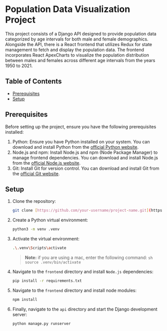 # Population Data Visualization Project

This project consists of a Django API designed to provide population data categorized by age intervals for both male and female demographics. Alongside the API, there is a React frontend that utilizes Redux for state management to fetch and display the population data. The frontend incorporates React ApexCharts to visualize the population distribution between males and females across different age intervals from the years 1950 to 2021.

## Table of Contents

- [Prerequisites](#prerequisites)
- [Setup](#setup)


## Prerequisites
Before setting up the project, ensure you have the following prerequisites installed:
1. Python: Ensure you have Python installed on your system. You can download and install Python from the [official Python website](https://www.python.org/downloads/).
2. Node.js and npm: Install Node.js and npm (Node Package Manager) to manage frontend dependencies. You can download and install Node.js from the [official Node.js website](https://nodejs.org/en).
3. Git: Install Git for version control. You can download and install Git from the [official Git website](https://git-scm.com/).

## Setup

1. Clone the repository:

   ```sh
   git clone [https://github.com/your-username/project-name.git](https://github.com/mohsinrashid64/AAK-Tele-Science-Test.git)
	```
	
2. Create a Python virtual environment:
	```sh
	python3 -m venv .venv
	```

3. Activate the virtual environment:
	```sh
	.\.venv\Scripts\activate
	```
	> **Note:** if you are using a mac, enter the following command:
		```sh
		source .venv/bin/activate
		```
4. Navigate to the `frontend` directory and install `Node.js` dependencies:
	```sh
	pip install -r requirements.txt
	```

5. Navigate to the `frontend` directory and install node modules:
	```sh
	npm install
	```

6. Finally, navigate to the `api` directory and start the Django development server:
	```sh
	python manage.py runserver
	```
